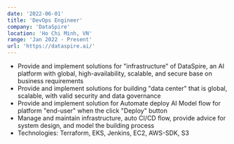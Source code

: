 ```yaml
---
date: '2022-06-01'
title: 'DevOps Engineer'
company: 'DataSpire'
location: 'Ho Chi Minh, VN'
range: 'Jan 2022 - Present'
url: 'https://dataspire.ai/'
---
```


- Provide and implement solutions for "infrastructure" of DataSpire, an AI platform with global, high-availability, scalable, and secure base on business requirements
- Provide and implement solutions for building "data center" that is global, scalable, with valid security and data governance
- Provide and implement solution for Automate deploy AI Model flow for platform "end-user" when the click "Deploy" button
- Manage and maintain infrastructure, auto CI/CD flow, provide advice for system design, and model the building process
- Technologies: Terraform, EKS, Jenkins, EC2, AWS-SDK, S3

